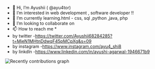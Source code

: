 - 👋 Hi, I’m Ayushii ( @ayu4tor)
- 👀 I’m interested in web development , software developer !!
- 🌱 I’m currently learning.html - css, sql ,python ,java, php
- 💞️ I’m looking to collaborate on
- 📫 How to reach me *
- by twitter -https://twitter.com/Ayushii68284285?t=MjeN1MHtnDdwqF45pMCpXg&s=09
- by instagram -https://www.instagram.com/ayu4_shi8
- by linkdln -https://www.linkedin.com/in/ayushi-agarwal-1946671b9


<!---
ayu4tor/ayu4tor is a ✨ special ✨ repository because its `README.md` (this file) appears on your GitHub profile.
You can click the Preview link to take a look at your changes.
--->
<img src="https://activity-graph.herokuapp.com/graph?username=imvickykumar999&custom_title=Recently%20contributions&hide_border=true&area=true&area_color=2895BC&point=FE0000&line=2895BC&theme=react-dark" alt="Recently contributions graph">
